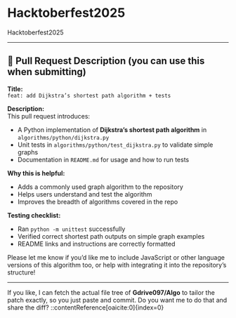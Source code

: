 # Hacktoberfest2025
Hacktoberfest2025

---

## 📝 Pull Request Description (you can use this when submitting)

**Title:**  
`feat: add Dijkstra’s shortest path algorithm + tests`

**Description:**  
This pull request introduces:

- A Python implementation of **Dijkstra’s shortest path algorithm** in `algorithms/python/dijkstra.py`  
- Unit tests in `algorithms/python/test_dijkstra.py` to validate simple graphs  
- Documentation in `README.md` for usage and how to run tests

**Why this is helpful:**  
- Adds a commonly used graph algorithm to the repository  
- Helps users understand and test the algorithm  
- Improves the breadth of algorithms covered in the repo

**Testing checklist:**  
- Ran `python -m unittest` successfully  
- Verified correct shortest path outputs on simple graph examples  
- README links and instructions are correctly formatted

Please let me know if you’d like me to include JavaScript or other language versions of this algorithm too, or help with integrating it into the repository’s structure!  

---

If you like, I can fetch the actual file tree of **Gdrive097/Algo** to tailor the patch exactly, so you just paste and commit. Do you want me to do that and share the diff?
::contentReference[oaicite:0]{index=0}
